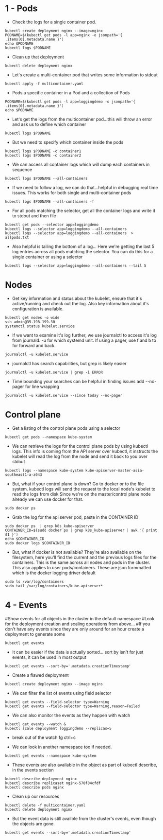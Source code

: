 # 1 - Pods

- Check the logs for a single container pod.

```
kubectl create deployment nginx --image=nginx
PODNAME=$(kubectl get pods -l app=nginx -o jsonpath='{ .items[0].metadata.name }')
echo $PODNAME
kubectl logs $PODNAME
```

- Clean up that deployment

```
kubectl delete deployment nginx
```

- Let's create a multi-container pod that writes some information to stdout

```
kubectl apply -f multicontainer.yaml
```

- Pods a specific container in a Pod and a collection of Pods

```
PODNAME=$(kubectl get pods -l app=loggingdemo -o jsonpath='{ .items[0].metadata.name }')
echo $PODNAME
```

- Let's get the logs from the multicontainer pod...this will throw an error and ask us to define which container

```
kubectl logs $PODNAME
```

- But we need to specify which container inside the pods

```
kubectl logs $PODNAME -c container1
kubectl logs $PODNAME -c container2
```

- We can access all container logs which will dump each containers in sequence

```
kubectl logs $PODNAME --all-containers
```


- If we need to follow a log, we can do that...helpful in debugging real time issues. This works for both single and multi-container pods

```
kubectl logs $PODNAME --all-containers -f
```


- For all pods matching the selector, get all the container logs and write it to stdout and then file

```
kubectl get pods --selector app=loggingdemo
kubectl logs --selector app=loggingdemo --all-containers 
kubectl logs --selector app=loggingdemo --all-containers  > allpods.txt
```

- Also helpful is tailing the bottom of a log... Here we're getting the last 5 log entries across all pods matching the selector. You can do this for a single container or using a selector

```
kubectl logs --selector app=loggingdemo --all-containers --tail 5
```

# Nodes

- Get key information and status about the kubelet, ensure that it's active/running and check out the log. Also key information about it's configuration is available.

```
kubectl get nodes -o wide
ssh admin@35.198.199.30
systemctl status kubelet.service
```

- If we want to examine it's log further, we use journalctl to access it's log from journald. 
-u for which systemd unit. If using a pager, use f and b to for forward and back.

```
journalctl -u kubelet.service
```

- journalctl has search capabilities, but grep is likely easier

```
journalctl -u kubelet.service | grep -i ERROR
```


- Time bounding your searches can be helpful in finding issues add --no-pager for line wrapping

```
journalctl -u kubelet.service --since today --no-pager
```


# Control plane

- Get a listing of the control plane pods using a selector

```
kubectl get pods --namespace kube-system
```


- We can retrieve the logs for the control plane pods by using kubectl logs. This info is coming from the API server over kubectl, 
it instructs the kubelet will read the log from the node and send it back to you over stdout

```
kubectl logs --namespace kube-system kube-apiserver-master-asia-southeast1-a-z043
```

- But, what if your control plane is down? Go to docker or to the file system.
kubectl logs will send the request to the local node's kubelet to read the logs from disk
Since we're on the master/control plane node already we can use docker for that.

```
sudo docker ps
```

- Grab the log for the api server pod, paste in the CONTAINER ID 

```
sudo docker ps  | grep k8s_kube-apiserver
CONTAINER_ID=$(sudo docker ps | grep k8s_kube-apiserver | awk '{ print $1 }')
echo $CONTAINER_ID
sudo docker logs $CONTAINER_ID
```


- But, what if docker is not available?
They're also available on the filesystem, here you'll find the current and the previous logs files for the containers. 
This is the same across all nodes and pods in the cluster. This also applies to user pods/containers.
These are json formmatted which is the docker logging driver default

```
sudo ls /var/log/containers
sudo tail /var/log/containers/kube-apiserver*
```




# 4 - Events
#Show events for all objects in the cluster in the default namespace
#Look for the deployment creation and scaling operations from above...
#If you don't have any events since they are only around for an hour create a deployment to generate some

```
kubectl get events 
```

- It can be easier if the data is actually sorted...
sort by isn't for just events, it can be used in most output

```
kubectl get events --sort-by='.metadata.creationTimestamp'
``` 

- Create a flawed deployment

```
kubectl create deployment nginx --image ngins
```

- We can filter the list of events using field selector

```
kubectl get events --field-selector type=Warning
kubectl get events --field-selector type=Warning,reason=Failed
```

- We can also monitor the events as they happen with watch

```
kubectl get events --watch &
kubectl scale deployment loggingdemo --replicas=5
```

- break out of the watch
fg
ctrl+c


- We can look in another namespace too if needed.

```
kubectl get events --namespace kube-system
```

- These events are also available in the object as part of kubectl describe, in the events section

```
kubectl describe deployment nginx
kubectl describe replicaset nginx-578f84cfdf
kubectl describe pods nginx
```


- Clean up our resources

```
kubectl delete -f multicontainer.yaml
kubectl delete deployment nginx
```

- But the event data is still availble from the cluster's events, even though the objects are gone.

```
kubectl get events --sort-by='.metadata.creationTimestamp'
```